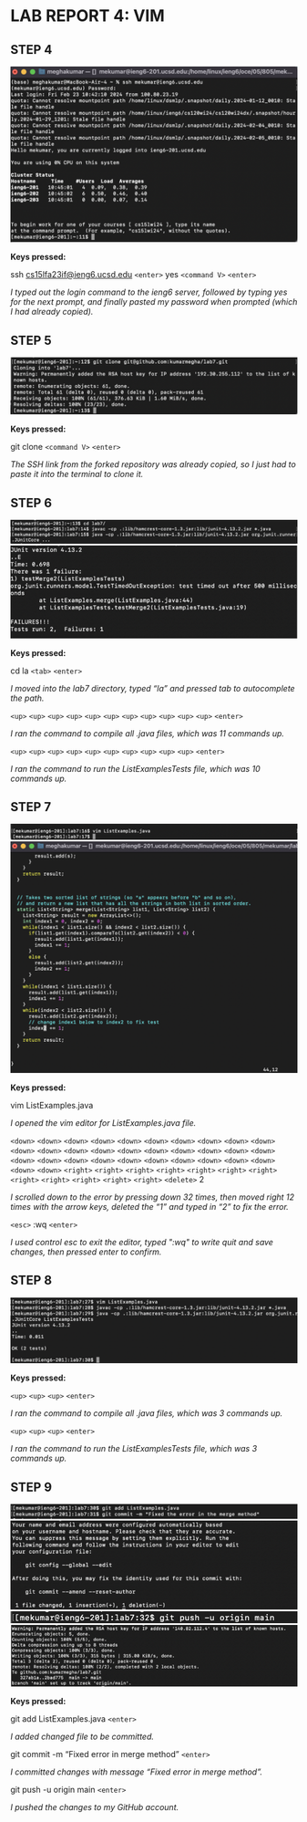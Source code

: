 # LAB REPORT 4: VIM

## STEP 4

![Image](one.png)

**Keys pressed:**

ssh cs15lfa23if@ieng6.ucsd.edu `<enter>`
yes
`<command V>` `<enter>`

*I typed out the login command to the ieng6 server, followed by typing yes for the 
next prompt, and finally pasted my password when prompted (which I had already copied).*

## STEP 5

![Image](two.png)

**Keys pressed:**

git clone `<command V>` `<enter>`

*The SSH link from the forked repository was already copied, so I just had to paste it into the terminal to clone
it.*

## STEP 6

![Image](failureone.png)
![Image](failuretwo.png)

**Keys pressed:**

cd la `<tab>` `<enter>`

*I moved into the lab7 directory, typed “la” and pressed tab to autocomplete the path.*

`<up>` `<up>` `<up>` `<up>` `<up>` `<up>` `<up>` `<up>` `<up>` `<up>` `<up>` `<enter>`

*I ran the command to compile all .java files, which was 11 commands up.*

`<up>` `<up>` `<up>` `<up>` `<up>` `<up>` `<up>` `<up>` `<up>` `<up>` `<enter>`

*I ran the command to run the ListExamplesTests file, which was 10 commands up.*

## STEP 7

![Image](stepsevenone.png)
![Image](stepseventwo.png)

**Keys pressed:**

vim ListExamples.java

*I opened the vim editor for ListExamples.java file.*

`<down>` `<down>` `<down>` `<down>` `<down>` `<down>` `<down>` `<down>` `<down>` `<down>` `<down>` `<down>` `<down>` `<down>` `<down>` `<down>` `<down>` `<down>` `<down>` `<down>` `<down>` `<down>` `<down>` `<down>` `<down>` `<down>` `<down>` `<down>` `<down>` `<down>` `<down>` `<down>` `<right>` `<right>` `<right>` `<right>` `<right>` `<right>` `<right>` 
`<right>` `<right>` `<right>` `<right>` `<right>`
`<delete>` 2

*I scrolled down to the error by pressing down 32 times, then moved right 12 times with the arrow keys, deleted the “1” and typed
in “2” to fix the error.*

`<esc>` :wq `<enter>`

*I used control esc to exit the editor, typed ":wq" to write quit and save changes, then pressed enter to confirm.*

## STEP 8

![Image](oktests.png)

**Keys pressed:**

`<up>` `<up>` `<up>` `<enter>`

*I ran the command to compile all .java files, which was 3 commands up.*

`<up>` `<up>` `<up>` `<enter>`

*I ran the command to run the ListExamplesTests file, which was 3 commands up.*

## STEP 9

![Image](fourthtolast.png)
![Image](thirdtolast.png)
![Image](secondtolast.png)
![Image](last.png)

**Keys pressed:**

git add ListExamples.java `<enter>`

*I added changed file to be committed.*

git commit -m “Fixed error in merge method” `<enter>`

*I committed changes with message “Fixed error in
merge method”.*

git push -u origin main `<enter>`

*I pushed the changes to my GitHub account.*

